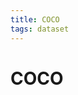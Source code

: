 ```yaml
---
title: COCO
tags: dataset 
---
```


# COCO














































































